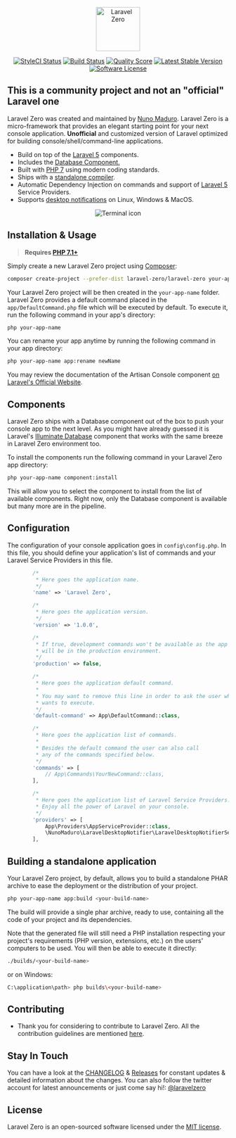 <p align="center">
    <img title="Laravel Zero" height="100" src="https://raw.githubusercontent.com/laravel-zero/docs/master/images/logo/laravel-zero-readme.png" />
</p>
<p align="center">
  <a href="https://styleci.io/repos/96572957"><img src="https://styleci.io/repos/96572957/shield" alt="StyleCI Status"></img></a>
  <a href="https://travis-ci.org/laravel-zero/framework"><img src="https://img.shields.io/travis/laravel-zero/framework/stable.svg?style=flat-square" alt="Build Status"></img></a>
  <a href="https://scrutinizer-ci.com/g/laravel-zero/framework"><img src="https://img.shields.io/scrutinizer/g/laravel-zero/framework.svg?style=flat-square" alt="Quality Score"></img></a>
  <a href="https://packagist.org/packages/laravel-zero/framework"><img src="https://poser.pugx.org/laravel-zero/framework/v/stable.svg" alt="Latest Stable Version"></a>
  <a href="LICENSE"><img src="https://img.shields.io/badge/license-MIT-brightgreen.svg?style=flat-square" alt="Software License"></img></a>
</p>

## This is a community project and not an "official" Laravel one

Laravel Zero was created and maintained by [Nuno Maduro](https://github.com/nunomaduro). Laravel Zero is a micro-framework that provides an elegant starting point for your next console application.
**Unofficial** and customized version of Laravel optimized for building console/shell/command-line applications.

- Build on top of the [Laravel 5](https://laravel.com) components.
- Includes the [Database Component.](#components)
- Built with [PHP 7](https://php.net) using modern coding standards.
- Ships with a [standalone compiler](#build-a-standalone-application).
- Automatic Dependency Injection on commands and support of [Laravel 5](https://laravel.com) Service Providers.
- Supports [desktop notifications](https://github.com/laravel-zero/laravel-zero) on Linux, Windows & MacOS.

<p align="center">
    <img title="Terminal icon" src="https://raw.githubusercontent.com/laravel-zero/docs/master/images/code.png" />
</p>

## Installation & Usage

> **Requires [PHP 7.1+](https://php.net/releases/)**

Simply create a new Laravel Zero project using [Composer](https://getcomposer.org):

```bash
composer create-project --prefer-dist laravel-zero/laravel-zero your-app-name
```

Your Laravel Zero project will be then created in the `your-app-name` folder. Laravel Zero provides a default command placed in the `app/DefaultCommand.php` file which will be executed by default. To execute it, run the following command in your app's directory:

```bash
php your-app-name
```

You can rename your app anytime by running the following command in your app directory:

```sh
php your-app-name app:rename newName
```

You may review the documentation of the Artisan Console component [on Laravel's Official Website](https://laravel.com/docs/5.4/artisan).

<a href="components"></a>

## Components

Laravel Zero ships with a Database component out of the box to push your console app to the next level. As you might have already guessed it is Laravel's [Illuminate Database](https://github.com/illuminate/database) component that works with the same breeze in Laravel Zero environment too.

To install the components run the following command in your Laravel Zero app directory:

```sh
php your-app-name component:install
```

This will allow you to select the component to install from the list of available components. Right now, only the Database component is available but many more are in the pipeline.

<a name="configuration"></a>

## Configuration

The configuration of your console application goes in `config\config.php`. In this file, you should
define your application's list of commands and your Laravel Service Providers in this file.

```php
        /*
         * Here goes the application name.
         */
        'name' => 'Laravel Zero',

        /*
         * Here goes the application version.
         */
        'version' => '1.0.0',

        /*
         * If true, development commands won't be available as the app
         * will be in the production environment.
         */
        'production' => false,

        /*
         * Here goes the application default command.
         *
         * You may want to remove this line in order to ask the user what command he
         * wants to execute.
         */
        'default-command' => App\DefaultCommand::class,

        /*
         * Here goes the application list of commands.
         *
         * Besides the default command the user can also call
         * any of the commands specified below.
         */
        'commands' => [
            // App\Commands\YourNewCommand::class,
        ],

        /*
         * Here goes the application list of Laravel Service Providers.
         * Enjoy all the power of Laravel on your console.
         */
        'providers' => [
            App\Providers\AppServiceProvider::class,
            \NunoMaduro\LaravelDesktopNotifier\LaravelDesktopNotifierServiceProvider::class,
        ],
```

<a name="build-a-standalone-application"></a>
## Building a standalone application

Your Laravel Zero project, by default, allows you to build a standalone PHAR archive to ease the deployment or the distribution of your project.

```sh
php your-app-name app:build <your-build-name>
```

The build will provide a single phar archive, ready to use, containing all the code of your project and its dependencies.

Note that the generated file will still need a PHP installation respecting your project's requirements (PHP version, extensions, etc.) on the users' computers to be used. You will then be able to execute it directly:

```sh
./builds/<your-build-name>
```

or on Windows:

```sh
C:\application\path> php builds\<your-build-name>
```

## Contributing

- Thank you for considering to contribute to Laravel Zero. All the contribution guidelines are mentioned [here](CONTRIBUTING.md).

## Stay In Touch

You can have a look at the [CHANGELOG](CHANGELOG.md) & [Releases](https://github.com/laravel-zero/laravel-zero/releases) for constant updates & detailed information about the changes. You can also follow the twitter account for latest announcements or just come say hi!: [@laravelzero](https://twitter.com/laravelzero)

## License

Laravel Zero is an open-sourced software licensed under the [MIT license](LICENSE.md).
